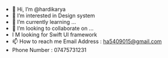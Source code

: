 - 👋 Hi, I’m @hardikarya
- 👀 I’m interested in Design system 
- 🌱 I’m currently learning ...
- 💞️ I’m looking to collaborate on ...
- I M looking for Swift UI framework
- 📫 How to reach me Email Address : ha5409015@gmail.com
-    Phone  Number  : 07475731231

<!---
Hardikarya/ is a ✨ special ✨ repository because its `README.md` (this file) appears on your GitHub profile.
You can click the Preview link to take a look at your changes.
--->
